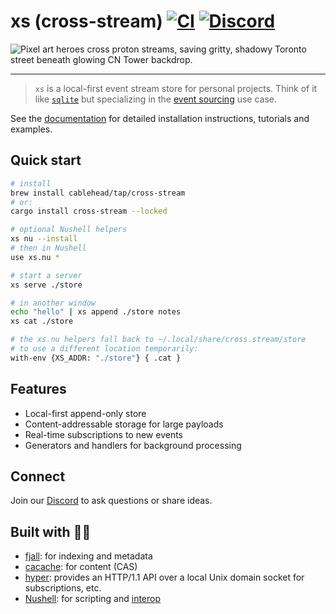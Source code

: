 # xs (cross-stream) [![CI](https://github.com/cablehead/xs/actions/workflows/ci.yml/badge.svg)](https://github.com/cablehead/xs/actions/workflows/ci.yml) [![Discord](https://img.shields.io/discord/1182364431435436042?logo=discord)](https://discord.com/invite/YNbScHBHrh)

<img src="https://github.com/user-attachments/assets/12c9cce5-44ab-4a64-ab1c-d83bf6c28cad" alt="Pixel art heroes cross proton streams, saving gritty, shadowy Toronto street beneath glowing CN Tower backdrop.">

---

> `xs` is a local-first event stream store for personal projects.
Think of it like [`sqlite`](https://sqlite.org/cli.html) but specializing in the
[event sourcing](https://martinfowler.com/eaaDev/EventSourcing.html) use case.

See the [documentation](https://cablehead.github.io/xs/) for detailed
installation instructions, tutorials and examples.

## Quick start

```sh
# install
brew install cablehead/tap/cross-stream
# or:
cargo install cross-stream --locked

# optional Nushell helpers
xs nu --install
# then in Nushell
use xs.nu *

# start a server
xs serve ./store

# in another window
echo "hello" | xs append ./store notes
xs cat ./store

# the xs.nu helpers fall back to ~/.local/share/cross.stream/store
# to use a different location temporarily:
with-env {XS_ADDR: "./store"} { .cat }
```

## Features

- Local-first append-only store
- Content-addressable storage for large payloads
- Real-time subscriptions to new events
- Generators and handlers for background processing

## Connect

Join our [Discord](https://discord.com/invite/YNbScHBHrh) to ask questions or share ideas.

## Built with 🙏💚

- [fjall](https://github.com/fjall-rs/fjall): for indexing and metadata
- [cacache](https://github.com/zkat/cacache-rs): for content (CAS)
- [hyper](https://hyper.rs/guides/1/server/echo/): provides an HTTP/1.1 API over
  a local Unix domain socket for subscriptions, etc.
- [Nushell](https://www.nushell.sh): for scripting and
  [interop](https://utopia.rosano.ca/interoperable-visions/)
